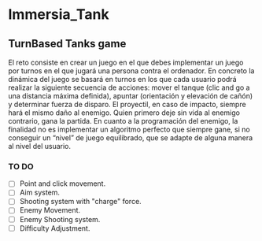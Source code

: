 # Immersia_Tank
## TurnBased Tanks game

El reto consiste en crear un juego en el que debes implementar un juego por turnos en el que
jugará una persona contra el ordenador. En concreto la dinámica del juego se basará en
turnos en los que cada usuario podrá realizar la siguiente secuencia de acciones: mover el
tanque (clic and go a una distancia máxima definida), apuntar (orientación y elevación de
cañón) y determinar fuerza de disparo.
El proyectil, en caso de impacto, siempre hará el mismo daño al enemigo.
Quien primero deje sin vida al enemigo contrario, gana la partida.
En cuanto a la programación del enemigo, la finalidad no es implementar un algoritmo
perfecto que siempre gane, si no conseguir un “nivel” de juego equilibrado, que se adapte de
alguna manera al nivel del usuario.

### TO DO

- [ ] Point and click movement.
- [ ] Aim system.
- [ ] Shooting system with "charge" force.
- [ ] Enemy Movement.
- [ ] Enemy Shooting system.
- [ ] Difficulty Adjustment.

